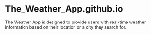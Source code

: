 # The_Weather_App.github.io
The Weather App is designed to provide users with real-time weather information based on their location or a city they search for.
